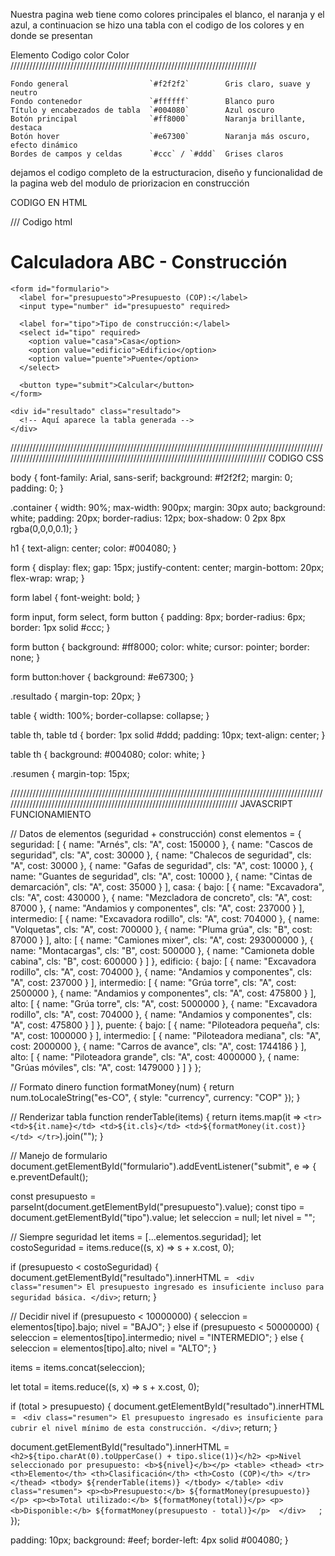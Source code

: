 Nuestra pagina web tiene como colores principales el blanco, el naranja y el azul, a continuacion se hizo una tabla con el codigo de los colores y en donde se presentan
   
   Elemento                       Codigo color      Color                       
//////////////////////////////////////////////////////////////////////////////

    Fondo general                  `#f2f2f2`        Gris claro, suave y neutro          
    Fondo contenedor               `#ffffff`        Blanco puro                        
    Título y encabezados de tabla  `#004080`        Azul oscuro                         
    Botón principal                `#ff8000`        Naranja brillante, destaca          
    Botón hover                    `#e67300`        Naranja más oscuro, efecto dinámico 
    Bordes de campos y celdas      `#ccc` / `#ddd`  Grises claros                       


 dejamos el codigo completo de la estructuracion, diseño y funcionalidad de la pagina web del modulo de priorizacion en construcción
 
 CODIGO EN HTML


 /// Codigo html
 <!DOCTYPE html>
<html lang="es">
<head>
  <meta charset="UTF-8">
  <title>Calculadora ABC de Construcción</title>
  <link rel="stylesheet" href="styles.css">
</head>
<body>
  <div class="container">
    <h1>Calculadora ABC - Construcción</h1>
    
    <form id="formulario">
      <label for="presupuesto">Presupuesto (COP):</label>
      <input type="number" id="presupuesto" required>
      
      <label for="tipo">Tipo de construcción:</label>
      <select id="tipo" required>
        <option value="casa">Casa</option>
        <option value="edificio">Edificio</option>
        <option value="puente">Puente</option>
      </select>
      
      <button type="submit">Calcular</button>
    </form>

    <div id="resultado" class="resultado">
      <!-- Aquí aparece la tabla generada -->
    </div>
  </div>

  <script src="script.js"></script>
</body>
</html>


////////////////////////////////////////////////////////////////////////////////////////////////////////////////////////////////////////////////////////////////////////////////////
CODIGO CSS 

body {
  font-family: Arial, sans-serif;
  background: #f2f2f2;
  margin: 0;
  padding: 0;
}

.container {
  width: 90%;
  max-width: 900px;
  margin: 30px auto;
  background: white;
  padding: 20px;
  border-radius: 12px;
  box-shadow: 0 2px 8px rgba(0,0,0,0.1);
}

h1 {
  text-align: center;
  color: #004080;
}

form {
  display: flex;
  gap: 15px;
  justify-content: center;
  margin-bottom: 20px;
  flex-wrap: wrap;
}

form label {
  font-weight: bold;
}

form input, form select, form button {
  padding: 8px;
  border-radius: 6px;
  border: 1px solid #ccc;
}

form button {
  background: #ff8000;
  color: white;
  cursor: pointer;
  border: none;
}

form button:hover {
  background: #e67300;
}

.resultado {
  margin-top: 20px;
}

table {
  width: 100%;
  border-collapse: collapse;
}

table th, table td {
  border: 1px solid #ddd;
  padding: 10px;
  text-align: center;
}

table th {
  background: #004080;
  color: white;
}

.resumen {
  margin-top: 15px;


///////////////////////////////////////////////////////////////////////////////////////////////////////////////////////////////////////////////////////////////////////////
JAVASCRIPT FUNCIONAMIENTO

// Datos de elementos (seguridad + construcción)
const elementos = {
  seguridad: [
    { name: "Arnés", cls: "A", cost: 150000 },
    { name: "Cascos de seguridad", cls: "A", cost: 30000 },
    { name: "Chalecos de seguridad", cls: "A", cost: 30000 },
    { name: "Gafas de seguridad", cls: "A", cost: 10000 },
    { name: "Guantes de seguridad", cls: "A", cost: 10000 },
    { name: "Cintas de demarcación", cls: "A", cost: 35000 }
  ],
  casa: {
    bajo: [
      { name: "Excavadora", cls: "A", cost: 430000 },
      { name: "Mezcladora de concreto", cls: "A", cost: 87000 },
      { name: "Andamios y componentes", cls: "A", cost: 237000 }
    ],
    intermedio: [
      { name: "Excavadora rodillo", cls: "A", cost: 704000 },
      { name: "Volquetas", cls: "A", cost: 700000 },
      { name: "Pluma grúa", cls: "B", cost: 87000 }
    ],
    alto: [
      { name: "Camiones mixer", cls: "A", cost: 293000000 },
      { name: "Montacargas", cls: "B", cost: 500000 },
      { name: "Camioneta doble cabina", cls: "B", cost: 600000 }
    ]
  },
  edificio: {
    bajo: [
      { name: "Excavadora rodillo", cls: "A", cost: 704000 },
      { name: "Andamios y componentes", cls: "A", cost: 237000 }
    ],
    intermedio: [
      { name: "Grúa torre", cls: "A", cost: 2500000 },
      { name: "Andamios y componentes", cls: "A", cost: 475800 }
    ],
    alto: [
      { name: "Grúa torre", cls: "A", cost: 5000000 },
      { name: "Excavadora rodillo", cls: "A", cost: 704000 },
      { name: "Andamios y componentes", cls: "A", cost: 475800 }
    ]
  },
  puente: {
    bajo: [
      { name: "Piloteadora pequeña", cls: "A", cost: 1000000 }
    ],
    intermedio: [
      { name: "Piloteadora mediana", cls: "A", cost: 2000000 },
      { name: "Carros de avance", cls: "A", cost: 1744186 }
    ],
    alto: [
      { name: "Piloteadora grande", cls: "A", cost: 4000000 },
      { name: "Grúas móviles", cls: "A", cost: 1479000 }
    ]
  }
};

// Formato dinero
function formatMoney(num) {
  return num.toLocaleString("es-CO", { style: "currency", currency: "COP" });
}

// Renderizar tabla
function renderTable(items) {
  return items.map(it => `
    <tr>
      <td>${it.name}</td>
      <td>${it.cls}</td>
      <td>${formatMoney(it.cost)}</td>
    </tr>
  `).join("");
}

// Manejo de formulario
document.getElementById("formulario").addEventListener("submit", e => {
  e.preventDefault();
  
  const presupuesto = parseInt(document.getElementById("presupuesto").value);
  const tipo = document.getElementById("tipo").value;
  let seleccion = null;
  let nivel = "";

  // Siempre seguridad
  let items = [...elementos.seguridad];
  let costoSeguridad = items.reduce((s, x) => s + x.cost, 0);

  if (presupuesto < costoSeguridad) {
    document.getElementById("resultado").innerHTML = `
      <div class="resumen">
        El presupuesto ingresado es insuficiente incluso para seguridad básica.
      </div>`;
    return;
  }

  // Decidir nivel
  if (presupuesto < 10000000) {
    seleccion = elementos[tipo].bajo;
    nivel = "BAJO";
  } else if (presupuesto < 50000000) {
    seleccion = elementos[tipo].intermedio;
    nivel = "INTERMEDIO";
  } else {
    seleccion = elementos[tipo].alto;
    nivel = "ALTO";
  }

  items = items.concat(seleccion);

  let total = items.reduce((s, x) => s + x.cost, 0);

  if (total > presupuesto) {
    document.getElementById("resultado").innerHTML = `
      <div class="resumen">
        El presupuesto ingresado es insuficiente para cubrir el nivel mínimo de esta construcción.
      </div>`;
    return;
  }

  document.getElementById("resultado").innerHTML = `
    <h2>${tipo.charAt(0).toUpperCase() + tipo.slice(1)}</h2>
    <p>Nivel seleccionado por presupuesto: <b>${nivel}</b></p>
    <table>
      <thead>
        <tr>
          <th>Elemento</th>
          <th>Clasificación</th>
          <th>Costo (COP)</th>
        </tr>
      </thead>
      <tbody>
        ${renderTable(items)}
      </tbody>
    </table>
    <div class="resumen">
      <p><b>Presupuesto:</b> ${formatMoney(presupuesto)}</p>
      <p><b>Total utilizado:</b> ${formatMoney(total)}</p>
      <p><b>Disponible:</b> ${formatMoney(presupuesto - total)}</p>
    </div>
  `;
});

  
  padding: 10px;
  background: #eef;
  border-left: 4px solid #004080;
}

 
